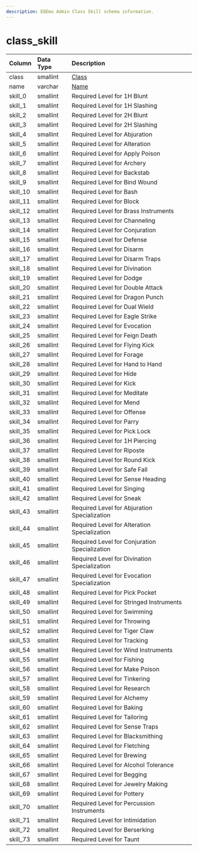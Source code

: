 ```yaml
---
description: EQEmu Admin Class Skill schema information.
---
```


# class\_skill

| Column | Data Type | Description |
| :--- | :--- | :--- |
| class | smallint | [Class](https://eqemu.gitbook.io/server/categories/reference-lists/class-list) |
| name | varchar | [Name](https://eqemu.gitbook.io/server/categories/reference-lists/class-list) |
| skill\_0 | smallint | Required Level for 1H Blunt |
| skill\_1 | smallint | Required Level for 1H Slashing |
| skill\_2 | smallint | Required Level for 2H Blunt |
| skill\_3 | smallint | Required Level for 2H Slashing |
| skill\_4 | smallint | Required Level for Abjuration |
| skill\_5 | smallint | Required Level for Alteration |
| skill\_6 | smallint | Required Level for Apply Poison |
| skill\_7 | smallint | Required Level for Archery |
| skill\_8 | smallint | Required Level for Backstab |
| skill\_9 | smallint | Required Level for Bind Wound |
| skill\_10 | smallint | Required Level for Bash |
| skill\_11 | smallint | Required Level for Block |
| skill\_12 | smallint | Required Level for Brass Instruments |
| skill\_13 | smallint | Required Level for Channeling |
| skill\_14 | smallint | Required Level for Conjuration |
| skill\_15 | smallint | Required Level for Defense |
| skill\_16 | smallint | Required Level for Disarm |
| skill\_17 | smallint | Required Level for Disarm Traps |
| skill\_18 | smallint | Required Level for Divination |
| skill\_19 | smallint | Required Level for Dodge |
| skill\_20 | smallint | Required Level for Double Attack |
| skill\_21 | smallint | Required Level for Dragon Punch |
| skill\_22 | smallint | Required Level for Dual Wield |
| skill\_23 | smallint | Required Level for Eagle Strike |
| skill\_24 | smallint | Required Level for Evocation |
| skill\_25 | smallint | Required Level for Feign Death |
| skill\_26 | smallint | Required Level for Flying Kick |
| skill\_27 | smallint | Required Level for Forage |
| skill\_28 | smallint | Required Level for Hand to Hand |
| skill\_29 | smallint | Required Level for Hide |
| skill\_30 | smallint | Required Level for Kick |
| skill\_31 | smallint | Required Level for Meditate |
| skill\_32 | smallint | Required Level for Mend |
| skill\_33 | smallint | Required Level for Offense |
| skill\_34 | smallint | Required Level for Parry |
| skill\_35 | smallint | Required Level for Pick Lock |
| skill\_36 | smallint | Required Level for 1H Piercing |
| skill\_37 | smallint | Required Level for Riposte |
| skill\_38 | smallint | Required Level for Round Kick |
| skill\_39 | smallint | Required Level for Safe Fall |
| skill\_40 | smallint | Required Level for Sense Heading |
| skill\_41 | smallint | Required Level for Singing |
| skill\_42 | smallint | Required Level for Sneak |
| skill\_43 | smallint | Required Level for Abjuration Specialization |
| skill\_44 | smallint | Required Level for Alteration Specialization |
| skill\_45 | smallint | Required Level for Conjuration Specialization |
| skill\_46 | smallint | Required Level for Divination Specialization |
| skill\_47 | smallint | Required Level for Evocation Specialization |
| skill\_48 | smallint | Required Level for Pick Pocket |
| skill\_49 | smallint | Required Level for Stringed Instruments |
| skill\_50 | smallint | Required Level for Swimming |
| skill\_51 | smallint | Required Level for Throwing |
| skill\_52 | smallint | Required Level for Tiger Claw |
| skill\_53 | smallint | Required Level for Tracking |
| skill\_54 | smallint | Required Level for Wind Instruments |
| skill\_55 | smallint | Required Level for Fishing |
| skill\_56 | smallint | Required Level for Make Poison |
| skill\_57 | smallint | Required Level for Tinkering |
| skill\_58 | smallint | Required Level for Research |
| skill\_59 | smallint | Required Level for Alchemy |
| skill\_60 | smallint | Required Level for Baking |
| skill\_61 | smallint | Required Level for Tailoring |
| skill\_62 | smallint | Required Level for Sense Traps |
| skill\_63 | smallint | Required Level for Blacksmithing |
| skill\_64 | smallint | Required Level for Fletching |
| skill\_65 | smallint | Required Level for Brewing |
| skill\_66 | smallint | Required Level for Alcohol Tolerance |
| skill\_67 | smallint | Required Level for Begging |
| skill\_68 | smallint | Required Level for Jewelry Making |
| skill\_69 | smallint | Required Level for Pottery |
| skill\_70 | smallint | Required Level for Percussion Instruments |
| skill\_71 | smallint | Required Level for Intimidation |
| skill\_72 | smallint | Required Level for Berserking |
| skill\_73 | smallint | Required Level for Taunt |

